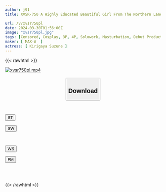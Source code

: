 ```yaml
---
author: j91
title: XVSR-750 A Highly Educated Beautiful Girl From The Northern Land, 148cm Tall, Made Of Natural Material, And Has An Infinite Sexual Desire. 20 Year Old Rough DEBUT Suzune Kiritani

url: /v/xvsr750pl
date: 2024-03-30T01:56:00Z
image: "xvsr750pl.jpg"
tags: [Censored, Cosplay, 3P, 4P, Solowork, Masturbation, Debut Production, Shaved	]
maker: [ MAX-A  ]
actress: [ Kirigaya Suzune ]
---
```



{{< rawhtml >}}

<div class="video" data-videoid="3rp7oLm9QbidObZ">
    <a href="javascript:;">
        <img src="/v/xvsr750pl/xvsr750pl.jpg" width="WIDTH" height="HEIGHT" alt="xvsr750pl.mp4" loading="lazy">
    </a>
</div>

<script type="text/javascript" src="https://j91.asia/asset/on-demand-st.js"></script>

<br>
  <link rel="stylesheet" href="https://j91.asia/asset/bs5.css">
  
  <center>
  <button class="btn btn-primary" type="button" data-bs-toggle="collapse" data-bs-target=".multi-collapse" aria-expanded="false" aria-controls="multiCollapseExample1 multiCollapseExample2"><h2>Download</h2></button></center>
</p>
<div class="row">
  <div class="col">
    <div class="collapse multi-collapse" id="multiCollapseExample1">
      <div class="card card-body">
	      	      <br>
<div class="buttons">  
<p><a href="https://streamtape.to/v/3rp7oLm9QbidObZ" target="_blank"><button class="btn-hover color-3"><i class="fa fa-download"></i> ST</button></a></p>
<p><a href="https://asnwish.com/1fbgwjz6130h" target="_blank"><button class="btn-hover color-2"><i class="fa fa-download"></i> SW</button></a></p></div>
    </div>
  </div>
</div>
  <div class="col">
    <div class="collapse multi-collapse" id="multiCollapseExample2">
      <div class="card card-body">
	      <br>
<div class="buttons">
<p><a href="https://wolfstream.tv/t8xf2wi8d87p"><button class="btn-hover color-9"><i class="fa fa-download"></i> WS</button></a></p>
<p><a href="https://filemoon.sx/d/jg5flt0fr097"><button class="btn-hover color-8"><i class="fa fa-download"></i> FM</button></a></p></div>
<br><br>
      </div>
    </div>
  </div>
</div>

{{< /rawhtml >}}